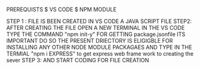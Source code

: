   PREREQUISTS
  $ VS CODE 
  $ NPM MODULE 
  
  
  STEP 1 : 
  FILE IS BEEN CREATED IN VS CODE A JAVA SCRIPT FILE 
  STEP2:
  AFTER CREATING THE FILE OPEN A NEW TERMINAL IN THE VS CODE TYPE THE COMMAND "npm init-y" FOR GETTING  package.jsonfile ITS IMPORTANT DO SO THE PRESENT DRIECTORY IS ELIGIGBLE FOR INSTALLING ANY OTHER NODE MODULE PACKAGAES 
  AND TYPE IN THE TERMIAL  "npm i EXPRESS" to get express web frame work to creating the sever
  STEP 3:
  AND START CODING FOR FILE CREATION


  
  
  
